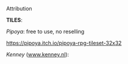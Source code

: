 Attribution



**TILES**:

*Pipoya*: free to use, no reselling 

https://pipoya.itch.io/pipoya-rpg-tileset-32x32



*Kenney* (www.kenney.nl): 

